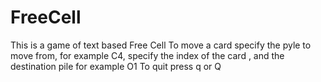 # FreeCell
This is a game of text based Free Cell
To move a card specify the pyle to move from, for example C4, specify the index of the card , and the destination pile for example O1
To quit press q or Q
